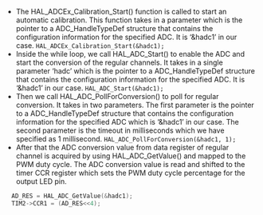 - The HAL_ADCEx_Calibration_Start() function is called to start an automatic calibration. This function takes in a parameter which is the pointer to a ADC_HandleTypeDef structure that contains the configuration information for the specified ADC. It is ‘&hadc1’ in our case.
`
   HAL_ADCEx_Calibration_Start(&hadc1);
`
- Inside the while loop, we call HAL_ADC_Start() to enable the ADC and start the conversion of the regular channels. It takes in a single parameter ‘hadc’ which is the pointer to a ADC_HandleTypeDef structure that contains the configuration information for the specified ADC. It is ‘&hadc1’ in our case.
`
   HAL_ADC_Start(&hadc1);
`
- Then we call HAL_ADC_PollForConversion() to poll for regular conversion. It takes in two parameters. The first parameter is the pointer to a ADC_HandleTypeDef structure that contains the configuration information for the specified ADC which is ‘&hadc1’ in our case. The second parameter is the timeout in milliseconds which we have specified as 1 millisecond.
`HAL_ADC_PollForConversion(&hadc1, 1);`
- After that the ADC conversion value from data register of regular channel is acquired by using HAL_ADC_GetValue() and mapped to the PWM duty cycle. The ADC conversion value is read and shifted to the timer CCR register which sets the PWM duty cycle percentage for the output LED pin.
```c
  AD_RES = HAL_ADC_GetValue(&hadc1);
  TIM2->CCR1 = (AD_RES<<4);
```

